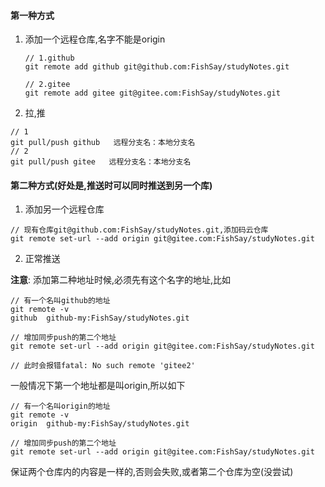 #### 第一种方式

1. 添加一个远程仓库,名字不能是origin

   ```
   // 1.github
   git remote add github git@github.com:FishSay/studyNotes.git
   
   // 2.gitee
   git remote add gitee git@gitee.com:FishSay/studyNotes.git
   ```

   

2. 拉,推

```
// 1
git pull/push github   远程分支名：本地分支名
// 2
git pull/push gitee   远程分支名：本地分支名
```

#### 第二种方式(好处是,推送时可以同时推送到另一个库)

1. 添加另一个远程仓库

```
// 现有仓库git@github.com:FishSay/studyNotes.git,添加码云仓库
git remote set-url --add origin git@gitee.com:FishSay/studyNotes.git
```

2. 正常推送

**注意**: 添加第二种地址时候,必须先有这个名字的地址,比如

```
// 有一个名叫github的地址
git remote -v
github  github-my:FishSay/studyNotes.git

// 增加同步push的第二个地址
git remote set-url --add origin git@gitee.com:FishSay/studyNotes.git

// 此时会报错fatal: No such remote 'gitee2'
```

一般情况下第一个地址都是叫origin,所以如下

```
// 有一个名叫origin的地址
git remote -v
origin  github-my:FishSay/studyNotes.git

// 增加同步push的第二个地址
git remote set-url --add origin git@gitee.com:FishSay/studyNotes.git
```

保证两个仓库内的内容是一样的,否则会失败,或者第二个仓库为空(没尝试)